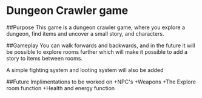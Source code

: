 # Dungeon Crawler game

##Purpose
This game is a dungeon crawler game, where you explore a dungeon, find items and uncover a
small story, and characters. 

##Gameplay
You can walk forwards and backwards, and in the future it will be possible to explore rooms further
which will make it possible to add a story to items between rooms. 

A simple fighting system and looting system will also be added

##Future Implimentations to be worked on
+NPC's
+Weapons
+The Explore room function
+Health and energy function

##




